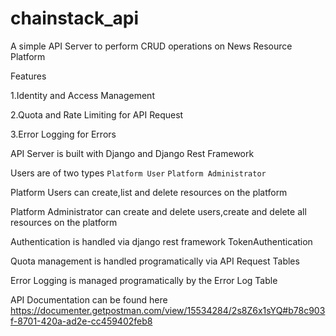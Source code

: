 # chainstack_api
A simple API Server to perform CRUD operations on News Resource Platform

Features

1.Identity and Access Management 

2.Quota and Rate Limiting for API Request

3.Error Logging for Errors



API Server is built with Django and Django Rest Framework

Users are of two types `Platform User` `Platform Administrator`

Platform Users can create,list and delete resources on the platform

Platform Administrator can create and delete users,create and delete all resources on the platform

Authentication is handled via django rest framework TokenAuthentication

Quota management is handled programatically via API Request Tables

Error Logging  is managed programatically by the Error Log Table

API Documentation can be found here
https://documenter.getpostman.com/view/15534284/2s8Z6x1sYQ#b78c903f-8701-420a-ad2e-cc459402feb8



